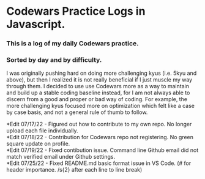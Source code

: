 # Codewars Practice Logs in Javascript.

### This is a log of my daily Codewars practice.

### Sorted by day and by difficulty.

I was originally pushing hard on doing more challenging kyus (i.e. 5kyu and above), but then I realized it is not really beneficial if I just muscle my way through them. I decided to use use Codewars more as a way to maintain and build up a stable coding baseline instead, for I am not always able to discern from a good and proper or bad way of coding. For example, the more challenging kyus focused more on optimization which felt like a case by case basis, and not a general rule of thumb to follow.

*Edit 07/17/22 - Figured out how to contribute to my own repo. No longer upload each file individually.  
*Edit 07/18/22 - Contribution for Codewars repo not registering. No green square update on profile.  
*Edit 07/19/22 - Fixed contibution issue. Command line Github email did not match verified email under Github settings.  
*Edit 07/25/22 - Fixed README.md basic format issue in VS Code. (# for header importance. /s{2} after each line to line break)  
